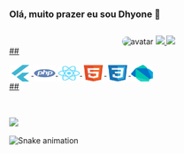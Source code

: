 ### Olá, muito prazer eu sou Dhyone 👋   
##
<div align="center">
  <img src="https://renderapi.s3.amazonaws.com/81Vb0C4JF.png" alt="avatar" height="250" style="border-radius:50px;" class="h-full w-full object-center object-cover">
  <a href="https://github.com/8123-molina">
  <img height="180em" src="https://github-readme-stats.vercel.app/api?username=8123-molina&show_icons=true&theme=dracula&include_all_commits=true&count_private=true"/>
  <img height="180em" src="https://github-readme-stats.vercel.app/api/top-langs/?username=8123-molina&layout=compact&langs_count=7&theme=dracula"/>

 </div>
  ##
 <div style="display: inline_block"><br>
  <img align="center" alt="Rafa-Flutter" height="30" width="40" src="https://raw.githubusercontent.com/devicons/devicon/master/icons/flutter/flutter-plain.svg">
  <img align="center" alt="Rafa-Php" height="30" width="40" src="https://raw.githubusercontent.com/devicons/devicon/master/icons/php/php-plain.svg">
  <img align="center" alt="Rafa-React" height="30" width="40" src="https://raw.githubusercontent.com/devicons/devicon/master/icons/react/react-original.svg">
  <img align="center" alt="Rafa-HTML" height="30" width="40" src="https://raw.githubusercontent.com/devicons/devicon/master/icons/html5/html5-original.svg">
  <img align="center" alt="Rafa-CSS" height="30" width="40" src="https://raw.githubusercontent.com/devicons/devicon/master/icons/css3/css3-original.svg">
  <img align="center" alt="Rafa-Dart" height="30" width="40" src="https://raw.githubusercontent.com/devicons/devicon/master/icons/dart/dart-original.svg">

</div>
  ##
<div> 

  <a href = "mailto:molinaprojetos@gmail.com"></a>
    <br></br>
  <a href="https://www.linkedin.com/in/dhyonemolina" target="_blank"><img src="https://img.shields.io/badge/-LinkedIn-%230077B5?style=for-the-badge&logo=linkedin&logoColor=white" target="_blank"></a> 
 
  ![Snake animation](https://github.com/8123-molina/8123-molina/blob/output/github-contribution-grid-snake.svg)
 
</div>
<!--
**8123-molina/8123-molina** is a ✨ _special_ ✨ repository because its `README.md` (this file) appears on your GitHub profile.

Here are some ideas to get you started:

- 🔭 I’m currently working on ...
- 🌱 I’m currently learning ...
- 👯 I’m looking to collaborate on ...
- 🤔 I’m looking for help with ...
- 💬 Ask me about ...
- 📫 How to reach me: ...
- 😄 Pronouns: ...
- ⚡ Fun fact: ...
-->
